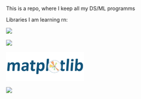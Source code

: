 This is a repo, where I keep all my DS/ML programms

Libraries I am learning rn:

<img src="https://miro.medium.com/max/700/1*bBS_lYMoWhiyJf733Bghwg.jpeg"
  style="height: 80px;">

<img src="https://upload.wikimedia.org/wikipedia/commons/thumb/3/31/NumPy_logo_2020.svg/1280px-NumPy_logo_2020.svg.png"
  style="height: 80px;">
  
  <img src="https://raw.githubusercontent.com/jmv74211/matplotlib/master/images/matplotlib_logo.png"
  style="height: 80px;">
  
   <img src="https://upload.wikimedia.org/wikipedia/commons/thumb/e/ed/Pandas_logo.svg/2560px-Pandas_logo.svg.png"
  style="height: 80px;">
